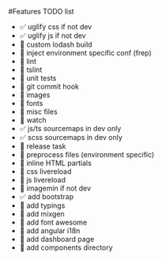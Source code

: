 #Features TODO list
* :white_check_mark: uglify css if not dev
* :white_check_mark: uglify js if not dev
* :red_circle: custom lodash build
* :red_circle: inject environment specific conf (frep)
* :red_circle: lint
* :red_circle: tslint
* :red_circle: unit tests
* :red_circle: git commit hook
* :red_circle: images
* :red_circle: fonts
* :red_circle: misc files
* :red_circle: watch
* :white_check_mark: js/ts sourcemaps in dev only
* :white_check_mark: scss sourcemaps in dev only
* :red_circle: release task 
* :red_circle: preprocess files (environment specific)
* :red_circle: inline HTML partials
* :red_circle: css livereload
* :red_circle: js livereload
* :red_circle: imagemin if not dev
* :white_check_mark: add bootstrap
* :red_circle: add typings
* :red_circle: add mixgen
* :red_circle: add font awesome
* :red_circle: add angular i18n
* :red_circle: add dashboard page
* :red_circle: add components directory

